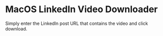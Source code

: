 # MacOS LinkedIn Video Downloader

Simply enter the LinkedIn post URL that contains the video and click download. 
